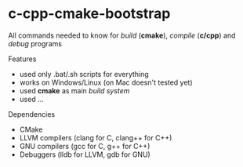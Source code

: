 # c-cpp-cmake-bootstrap
All commands needed to know for _build_ (**cmake**), _compile_ (**c/cpp**) and _debug_ programs

Features
- used only .bat/.sh scripts for everything
- works on Windows/Linux (on Mac doesn't tested yet)
- used **cmake** as main _build system_
- used ...

Dependencies
- CMake
- LLVM compilers (clang for C, clang++ for C++)
- GNU compilers (gcc for C, g++ for C++)
- Debuggers (lldb for LLVM, gdb for GNU)
